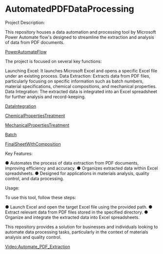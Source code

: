 # AutomatedPDFDataProcessing
Project Description:

This repository houses a data automation and processing tool by Microsoft Power Automate flow's designed to streamline the extraction and analysis of data from PDF documents. 

[PowerAutomateFlow](https://drive.google.com/uc?id=1yIXwyBZd62ai6QvIX-pXnaPVjjw-JGSm)

The project is focused on several key functions:

Launching Excel: It launches Microsoft Excel and opens a specific Excel file under an existing process.
Data Extraction: Extracts data from PDF files, particularly focusing on specific information such as batch numbers, material specifications, chemical compositions, and mechanical properties.
Data Integration: The extracted data is integrated into an Excel spreadsheet for further analysis and record-keeping.

[DataIntegration](https://drive.google.com/uc?id=1rXk1Fd4DPJJOaqX8SRMqX-gAaiXAAB-W)

[ChemicalPropertiesTreatment](https://drive.google.com/uc?id=17CSJQW6IxkvmyWpsOGefQGqu-tVkPGBx)

[MechanicalPropertiesTreatment](https://drive.google.com/uc?id=16yAGsRI35o_GzZ7-z2vW5bqJ9TiiOT_W)

[Batch](https://drive.google.com/uc?id=1_FtWrGj3Gxs5O2DOZMJLXi8igUqz3eiw)

[FinalSheetWithComposition](https://drive.google.com/uc?id=1YGF-9bFxnn8zbo8W_GyNwJFJyiZitca5)

Key Features:

● Automates the process of data extraction from PDF documents, improving efficiency and accuracy.
● Organizes extracted data within Excel spreadsheets.
● Designed for applications in materials analysis, quality control, and data processing.

Usage:

To use this tool, follow these steps:

● Launch Excel and open the target Excel file using the provided path.
● Extract relevant data from PDF files stored in the specified directory.
● Organize and integrate the extracted data into Excel spreadsheets.

This repository provides a solution for businesses and individuals looking to automate data processing tasks, particularly in the context of materials analysis and quality control.

[Video:Automate_PDF_Extraction](https://drive.google.com/uc?id=1Us-fCS5JMoAGuvLoH3st7kRqaUpvzoAb)


